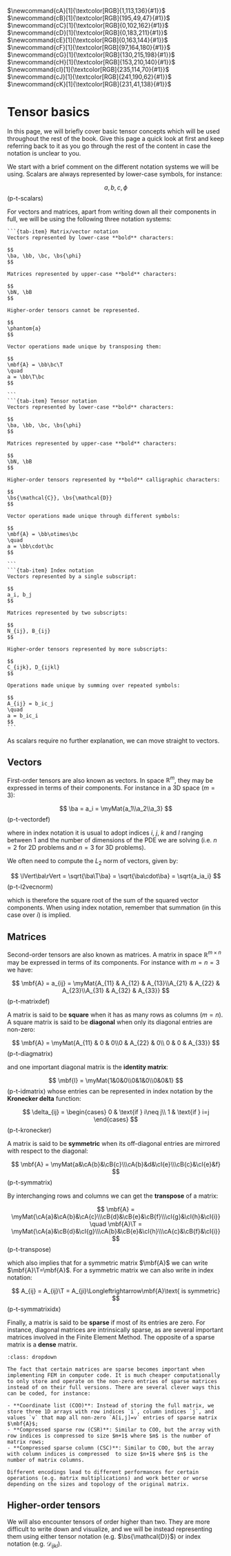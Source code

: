 $\newcommand{\beps}{\boldsymbol\varepsilon}$
$\newcommand{\bsig}{\boldsymbol\sigma}$
$\newcommand{\ud}{d}$
$\newcommand{\us}{\mathrm{s}}$
$\newcommand{\ba}{\mathbf{a}}$
$\newcommand{\bb}{\mathbf{b}}$
$\newcommand{\bc}{\mathbf{c}}$
$\newcommand{\bt}{\mathbf{t}}$
$\newcommand{\bu}{\mathbf{u}}$
$\newcommand{\bw}{\mathbf{w}}$
$\newcommand{\bN}{\mathbf{N}}$
$\newcommand{\bB}{\mathbf{B}}$
$\newcommand{\bD}{\mathbf{D}}$
$\newcommand{\bK}{\mathbf{K}}$
$\newcommand{\pder}[2]{\frac{\partial #1}{\partial #2}}$
$\newcommand{\iD}{\boldsymbol{\mathcal{D}}}$
$\newcommand{\mbf}[1]{\mathbf{#1}}$
$\newcommand{\mrm}[1]{\mathrm{#1}}$
$\newcommand{\bs}[1]{\boldsymbol{#1}}$
$\newcommand{\T}{^\mathrm{T}}$
$\newcommand{\myVec}[1]{\left\{ \begin{matrix} #1 \end{matrix} \right\}}$
$\newcommand{\myMat}[1]{\left[ \begin{matrix} #1 \end{matrix} \right]}$
$\newcommand{cA}[1]{\textcolor[RGB]{1,113,136}{#1}}$
$\newcommand{cB}[1]{\textcolor[RGB]{195,49,47}{#1}}$
$\newcommand{cC}[1]{\textcolor[RGB]{0,102,162}{#1}}$
$\newcommand{cD}[1]{\textcolor[RGB]{0,183,211}{#1}}$
$\newcommand{cE}[1]{\textcolor[RGB]{0,163,144}{#1}}$
$\newcommand{cF}[1]{\textcolor[RGB]{97,164,180}{#1}}$
$\newcommand{cG}[1]{\textcolor[RGB]{130,215,198}{#1}}$
$\newcommand{cH}[1]{\textcolor[RGB]{153,210,140}{#1}}$
$\newcommand{cI}[1]{\textcolor[RGB]{235,114,70}{#1}}$
$\newcommand{cJ}[1]{\textcolor[RGB]{241,190,62}{#1}}$
$\newcommand{cK}[1]{\textcolor[RGB]{231,41,138}{#1}}$

# Tensor basics

In this page, we will briefly cover basic tensor concepts which will be used throughout the rest of the book. Give this page a quick look at first and keep referring back to it as you go through the rest of the content in case the notation is unclear to you.

We start with a brief comment on the different notation systems we will be using. Scalars are always represented by lower-case symbols, for instance:

$$
a, b, c, \phi
$$(p-t-scalars)

For vectors and matrices, apart from writing down all their components in full, we will be using the following three notation systems:

````{tab-set}
```{tab-item} Matrix/vector notation
Vectors represented by lower-case **bold** characters:

$$
\ba, \bb, \bc, \bs{\phi}
$$

Matrices represented by upper-case **bold** characters:

$$
\bN, \bB
$$

Higher-order tensors cannot be represented.

$$
\phantom{a}
$$

Vector operations made unique by transposing them:

$$
\mbf{A} = \bb\bc\T
\quad
a = \bb\T\bc
$$

```
```{tab-item} Tensor notation
Vectors represented by lower-case **bold** characters:

$$
\ba, \bb, \bc, \bs{\phi}
$$

Matrices represented by upper-case **bold** characters:

$$
\bN, \bB
$$

Higher-order tensors represented by **bold** calligraphic characters:

$$
\bs{\mathcal{C}}, \bs{\mathcal{D}}
$$

Vector operations made unique through different symbols:

$$
\mbf{A} = \bb\otimes\bc
\quad
a = \bb\cdot\bc
$$

```
```{tab-item} Index notation
Vectors represented by a single subscript:

$$
a_i, b_j
$$

Matrices represented by two subscripts:

$$
N_{ij}, B_{ij}
$$

Higher-order tensors represented by more subscripts:

$$
C_{ijk}, D_{ijkl}
$$

Operations made unique by summing over repeated symbols:

$$
A_{ij} = b_ic_j
\quad
a = b_ic_i
$$
```
````

As scalars require no further explanation, we can move straight to vectors.

## Vectors 

First-order tensors are also known as vectors. In space $\mathbb{R}^m$, they may be expressed in terms of their components. For instance in a 3D space ($m=3$):

$$
\ba = a_i = \myMat{a_1\\a_2\\a_3}
$$(p-t-vectordef)

where in index notation it is usual to adopt indices $i$, $j$, $k$ and $l$ ranging between $1$ and the number of dimensions of the PDE we are solving (i.e. $n=2$ for 2D problems and $n=3$ for 3D problems).

We often need to compute the $L_2$ norm of vectors, given by:

$$
\lVert\ba\rVert = \sqrt{\ba\T\ba} = \sqrt{\ba\cdot\ba} = \sqrt{a_ia_i}
$$(p-t-l2vecnorm)

which is therefore the square root of the sum of the squared vector components. When using index notation, remember that summation (in this case over $i$) is implied.

## Matrices

Second-order tensors are also known as matrices. A matrix in space $\mathbb{R}^{m\times n}$ may be expressed in terms of its components. For instance with $m=n=3$ we have:

$$
\mbf{A} = a_{ij} = \myMat{A_{11} & A_{12} & A_{13}\\A_{21} & A_{22} & A_{23}\\A_{31} & A_{32} & A_{33}}
$$(p-t-matrixdef)

A matrix is said to be **square** when it has as many rows as columns ($m=n$). A square matrix is said to be **diagonal** when only its diagonal entries are non-zero:

$$
\mbf{A} = \myMat{A_{11} & 0 & 0\\0 & A_{22} & 0\\ 0 & 0 & A_{33}}
$$(p-t-diagmatrix)

and one important diagonal matrix is the **identity matrix**:

$$
\mbf{I} = \myMat{1&0&0\\0&1&0\\0&0&1}
$$(p-t-idmatrix)
whose entries can be represented in index notation by the **Kronecker delta** function:

$$
\delta_{ij} =
\begin{cases}
0 & \text{if } i\neq j\\
1 & \text{if } i=j
\end{cases}
$$(p-t-kronecker)

A matrix is said to be **symmetric** when its off-diagonal entries are mirrored with respect to the diagonal:

$$
\mbf{A} = \myMat{a&\cA{b}&\cB{c}\\\cA{b}&d&\cI{e}\\\cB{c}&\cI{e}&f}
$$(p-t-symmatrix)

By interchanging rows and columns we can get the **transpose** of a matrix:

$$
\mbf{A} = \myMat{\cA{a}&\cA{b}&\cA{c}\\\cB{d}&\cB{e}&\cB{f}\\\cI{g}&\cI{h}&\cI{i}}
\quad
\mbf{A}\T = \myMat{\cA{a}&\cB{d}&\cI{g}\\\cA{b}&\cB{e}&\cI{h}\\\cA{c}&\cB{f}&\cI{i}}
$$(p-t-transpose)  

which also implies that for a symmetric matrix $\mbf{A}$ we can write $\mbf{A}\T=\mbf{A}$. For a symmetric matrix we can also write in index notation:

$$
A_{ij} = A_{ij}\T = A_{ji}\Longleftrightarrow\mbf{A}\text{ is symmetric}
$$(p-t-symmatrixidx)

Finally, a matrix is said to be **sparse** if most of its entries are zero. For instance, diagonal matrices are intrinsically sparse, as are several important matrices involved in the Finite Element Method. The opposite of a sparse matrix is a **dense** matrix. 

```{admonition} Coding FEM
:class: dropdown

The fact that certain matrices are sparse becomes important when implementing FEM in computer code. It is much cheaper computationally to only store and operate on the non-zero entries of sparse matrices instead of on their full versions. There are several clever ways this can be coded, for instance:

- **Coordinate list (COO)**: Instead of storing the full matrix, we store three 1D arrays with row indices `i`, column indices `j`, and values `v` that map all non-zero `A[i,j]=v` entries of sparse matrix $\mbf{A}$;
- **Compressed sparse row (CSR)**: Similar to COO, but the array with row indices is compressed to size $m+1$ where $m$ is the number of matrix rows;
- **Compressed sparse column (CSC)**: Similar to COO, but the array with column indices is compressed  to size $n+1$ where $n$ is the number of matrix columns.

Different encodings lead to different performances for certain operations (e.g. matrix multiplications) and work better or worse depending on the sizes and topology of the original matrix. 
```

## Higher-order tensors

We will also encounter tensors of order higher than two. They are more difficult to write down and visualize, and we will be instead representing them using either tensor notation (e.g. $\bs{\mathcal{D}}$) or index notation (e.g. $\mathcal{D}_{ijkl}$).
